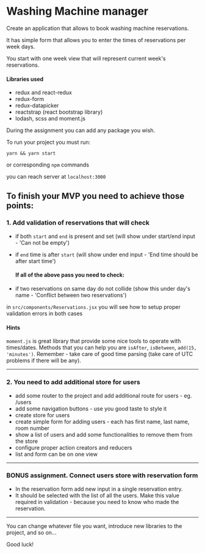 # Washing Machine manager

Create an application that allows to book washing machine reservations.

It has simple form that allows you to enter the times of reservations per week days. 

You start with one week view that will represent current week's reservations.

#### Libraries used 
- redux and react-redux
- redux-form
- redux-datapicker
- reactstrap (react bootstrap library)
- lodash, scss and moment.js
 
During the assignment you can add any package you wish.

To run your project you must run:

`yarn && yarn start`

or corresponding `npm` commands

you can reach server at `localhost:3000`

## To finish your MVP you need to achieve those points:

### 1. Add validation of reservations that will check

- if both `start` and `end` is present and set (will show under start/end input - 'Can not be empty')
- if `end` time is after `start` (will show under end input - 'End time should be after start time')
  
  #### If all of the above pass you need to check:
  
- if two reservations on same day do not collide (show this under day's name - 'Conflict between two reservations')

in `src/components/Reservations.jsx` you will see how to setup proper validation errors in both cases

#### Hints

`moment.js` is great library that provide some nice tools to operate with times/dates. Methods that you can help you are `isAfter`, `isBetween`, `add(15, 'minutes')`. Remember - take care of good time parsing (take care of UTC problems if there will be any).

---

### 2. You need to add additional store for users

- add some router to the project and add additional route for users - eg. /users
- add some navigation buttons - use you good taste to style it
- create store for users
- create simple form for adding users - each has first name, last name, room number
- show a list of users and add some functionalities to remove them from the store
- configure proper action creators and reducers
- list and form can be on one view

---

### BONUS assignment. Connect users store with reservation form

- In the reservation form add new input in a single reservation entry. 
- It should be selected with the list of all the users. Make this value required in validation - because you need to know who made the reservation.

---

You can change whatever file you want, introduce new libraries to the project, and so on...

Good luck!
